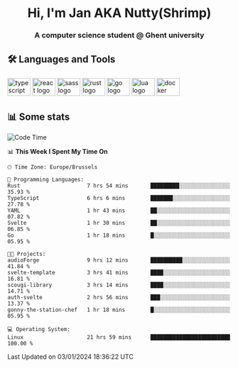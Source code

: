 <h1 align="center">Hi, I'm Jan AKA Nutty(Shrimp)</h1>
<h3 align="center">A computer science student @ Ghent university</h3>

<h2 align="left">🛠️ Languages and Tools</h2>

###

<div align="left">
  <img src="https://cdn.jsdelivr.net/gh/devicons/devicon/icons/typescript/typescript-original.svg" height="40" width="52" alt="typescript logo"  />
  <img src="https://cdn.jsdelivr.net/gh/devicons/devicon/icons/react/react-original.svg" height="40" width="52" alt="react logo"  />
  <img src="https://cdn.jsdelivr.net/gh/devicons/devicon/icons/sass/sass-original.svg" height="40" width="52" alt="sass logo"  />
  <img src="https://cdn.jsdelivr.net/gh/devicons/devicon/icons/rust/rust-plain.svg" height="40" width="52" alt="rust logo"  />
  <img src="https://cdn.jsdelivr.net/gh/devicons/devicon/icons/go/go-original.svg" height="40" width="52" alt="go logo"  />
  <img src="https://cdn.jsdelivr.net/gh/devicons/devicon/icons/lua/lua-original.svg" height="40" width="52" alt="lua logo"  />
  <img src="https://cdn.jsdelivr.net/gh/devicons/devicon/icons/docker/docker-original.svg" height="40" width="52" alt="docker logo"  />
</div>

<h2>📊 Some stats</h2>

<!--START_SECTION:waka-->
![Code Time](http://img.shields.io/badge/Code%20Time-4%2C075%20hrs%2036%20mins-blue)

📊 **This Week I Spent My Time On** 

```text
🕑︎ Time Zone: Europe/Brussels

💬 Programming Languages: 
Rust                     7 hrs 54 mins       █████████░░░░░░░░░░░░░░░░   35.93 % 
TypeScript               6 hrs 6 mins        ███████░░░░░░░░░░░░░░░░░░   27.78 % 
YAML                     1 hr 43 mins        ██░░░░░░░░░░░░░░░░░░░░░░░   07.82 % 
Svelte                   1 hr 30 mins        ██░░░░░░░░░░░░░░░░░░░░░░░   06.85 % 
Go                       1 hr 18 mins        █░░░░░░░░░░░░░░░░░░░░░░░░   05.95 % 

🐱‍💻 Projects: 
audioForge               9 hrs 12 mins       ██████████░░░░░░░░░░░░░░░   41.84 % 
svelte-template          3 hrs 41 mins       ████░░░░░░░░░░░░░░░░░░░░░   16.81 % 
scougi-library           3 hrs 14 mins       ████░░░░░░░░░░░░░░░░░░░░░   14.71 % 
auth-svelte              2 hrs 56 mins       ███░░░░░░░░░░░░░░░░░░░░░░   13.37 % 
gonny-the-station-chef   1 hr 18 mins        █░░░░░░░░░░░░░░░░░░░░░░░░   05.95 % 

💻 Operating System: 
Linux                    21 hrs 59 mins      █████████████████████████   100.00 % 
```


 Last Updated on 03/01/2024 18:36:22 UTC
<!--END_SECTION:waka-->
